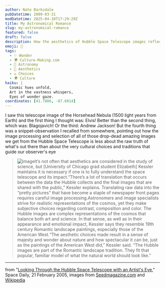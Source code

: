 ```yaml
---
author: Nate Barksdale
pubDatetime: 2009-03-31
modDatetime: 2025-04-10T17:29:29Z
title: My Astronomical Romance
slug: my-astronomical-romance
featured: false
draft: false
description: How the aesthetics of Hubble Space Telescope images reflect cultural choices, blending art and science to inspire a sense of wonder about the cosmos.
emoji: 🎨
tags:
  - ✨ Wonder
  - 🌍 Culture-Making.com
  - 🌌 Astronomy
  - 🎨 Aesthetics
  - ⚖️ Choices
  - 🌍 Culture
haiku: |
  Cosmic hues unfold,  
  Art in the vastness whispers,  
  Eyes of wonder gaze.
coordinates: [41.7886, -87.6014]
---
```


I saw this telescope image of the Horsehead Nebula (1500 light years from Earth) and the first thing I thought was: Elvis! Better than the second thing, which was: Blagojavich! Or the third: Andrew Jackson! But the fourth thing was a snippet-observation I recalled from somewhere, pointing out how the image processing and selection of all of those drop-dead amazing images we get from the Hubble Space Telescope is less about the raw truth of what's out there than about the very cultural choices and traditions that guide our observer's eye

> ![image](http://culture-making.com/media/gallacticelvis.jpg)It’s not often that aesthetics are considered in the study of science, but [University of Chicago grad student Elizabeth] Kessler maintains it is necessary if one is to fully understand the space telescope and its impact.“There’s a lot of translation that occurs between the data the Hubble collects and the final images that are shared with the public,” Kessler explains. Translating raw data into the “pretty pictures” that have become a staple of newspaper front pages requires careful image processing.Astronomers and image specialists strive for realistic representations of the cosmos, yet they make subjective choices regarding contrast, composition and color. The Hubble images are complex representations of the cosmos that balance both art and science. In that sense, as well as in their appearance and emotional impact, Kessler says they resemble 19th century Romantic landscape paintings, especially those of the American West.“The aesthetic choices made result in a sense of majesty and wonder about nature and how spectacular it can be, just as the paintings of the American West did,” Kessler said. “The Hubble images are part of the Romantic landscape tradition. They fit that popular, familiar model of what the natural world should look like.”

---

from "[Looking Through the Hubble Space Telescope with an Artist's Eye](http://www.spacedaily.com/news/hubble-05i.html)," Space Daily, 21 February 2005, images from [Seedmagazine.com](http://seedmagazine.com/IYA2009/From-Earth-to-the-Universe.html#0) and [Wikipedia](http://en.wikipedia.org/wiki/Elvis_Presley)
